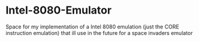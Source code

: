 # Intel-8080-Emulator
Space for my implementation of a Intel 8080 emulation (just the CORE instruction emulation) that ill use in the future for a space invaders emulator
